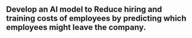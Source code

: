 ## Develop an AI model to Reduce hiring and training costs of employees by predicting which employees might leave the company.
